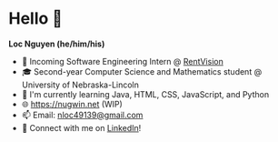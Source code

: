 # Hello 👋

**Loc Nguyen (he/him/his)**

- 💼 Incoming Software Engineering Intern @ [RentVision](https://www.rentvision.com/)
- 🎓 Second-year Computer Science and Mathematics student @ University of Nebraska-Lincoln 
- 🌱 I'm currently learning Java, HTML, CSS, JavaScript, and Python
- 🌐 https://nugwin.net (WIP)
- 📫 Email: [nloc49139@gmail.com](mailto:nloc49139@gmail.com)
- 🔗 Connect with me on [LinkedIn](https://www.linkedin.com/in/locnugwin/)!
